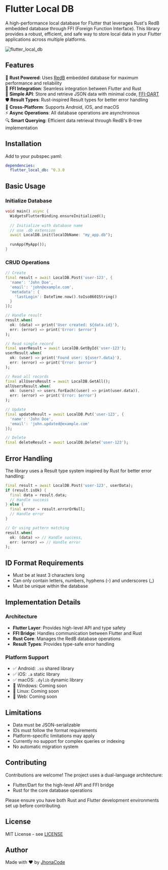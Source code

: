 # Flutter Local DB

A high-performance local database for Flutter that leverages Rust's RedB embedded database through FFI (Foreign Function Interface). This library provides a robust, efficient, and safe way to store local data in your Flutter applications across multiple platforms.

![flutter_local_db](https://github.com/user-attachments/assets/09c97008-cfc6-4588-b54c-5737ad00e9e4)

## Features

🦀 **Rust Powered**: Uses [RedB](https://docs.rs/redb/latest/redb) embedded database for maximum performance and reliability  
🔄 **FFI Integration**: Seamless integration between Flutter and Rust  
🎯 **Simple API**: Store and retrieve JSON data with minimal code, [FFI-DART](https://github.com/JhonaCodes/offline_first_core)  
🛡️ **Result Types**: Rust-inspired Result types for better error handling  
📱 **Cross-Platform**: Supports Android, iOS, and macOS  
⚡ **Async Operations**: All database operations are asynchronous  
🔍 **Smart Querying**: Efficient data retrieval through RedB's B-tree implementation

## Installation

Add to your pubspec.yaml:

```yaml
dependencies:
  flutter_local_db: ^0.3.0
```

## Basic Usage

### Initialize Database

```dart
void main() async {
  WidgetsFlutterBinding.ensureInitialized();
  
  // Initialize with database name
  // use .db extension
  await LocalDB.init(localDbName: "my_app.db");
  
  runApp(MyApp());
}
```

### CRUD Operations

```dart
// Create
final result = await LocalDB.Post('user-123', {
  'name': 'John Doe',
  'email': 'john@example.com',
  'metadata': {
    'lastLogin': DateTime.now().toIso8601String()
  }
});

// Handle result
result.when(
  ok: (data) => print('User created: ${data.id}'),
  err: (error) => print('Error: $error')
);

// Read single record
final userResult = await LocalDB.GetById('user-123');
userResult.when(
  ok: (user) => print('Found user: ${user?.data}'),
  err: (error) => print('Error: $error')
);

// Read all records
final allUsersResult = await LocalDB.GetAll();
allUsersResult.when(
  ok: (users) => users.forEach((user) => print(user.data)),
  err: (error) => print('Error: $error')
);

// Update
final updateResult = await LocalDB.Put('user-123', {
  'name': 'John Doe',
  'email': 'john.updated@example.com'
});

// Delete
final deleteResult = await LocalDB.Delete('user-123');
```

## Error Handling

The library uses a Result type system inspired by Rust for better error handling:

```dart
final result = await LocalDB.Post('user-123', userData);
if (result.isOk) {
  final data = result.data;
  // Handle success
} else {
  final error = result.errorOrNull;
  // Handle error
}

// Or using pattern matching
result.when(
  ok: (data) => // Handle success,
  err: (error) => // Handle error
);
```

## ID Format Requirements

- Must be at least 3 characters long
- Can only contain letters, numbers, hyphens (-) and underscores (_)
- Must be unique within the database

## Implementation Details

### Architecture

- **Flutter Layer**: Provides high-level API and type safety
- **FFI Bridge**: Handles communication between Flutter and Rust
- **Rust Core**: Manages the RedB database operations
- **Result Types**: Provides type-safe error handling

### Platform Support

- ✅ Android: `.so` shared library
- ✅ iOS: `.a` static library
- ✅ macOS: `.dylib` dynamic library
- 🚧 Windows: Coming soon
- 🚧 Linux: Coming soon
- 🚧 Web: Coming soon

## Limitations

- Data must be JSON-serializable
- IDs must follow the format requirements
- Platform-specific limitations may apply
- Currently no support for complex queries or indexing
- No automatic migration system

## Contributing

Contributions are welcome! The project uses a dual-language architecture:

- Flutter/Dart for the high-level API and FFI bridge
- Rust for the core database operations

Please ensure you have both Rust and Flutter development environments set up before contributing.

## License

MIT License - see [LICENSE](https://github.com/JhonaCodes/flutter_local_db/LICENSE)

## Author

Made with ❤️ by [JhonaCode](https://github.com/JhonaCodes)